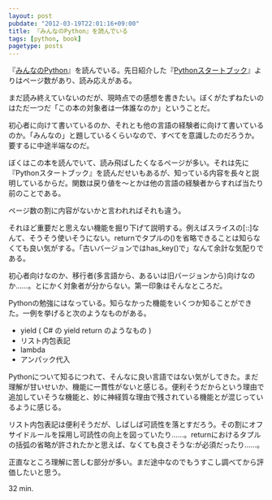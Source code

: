 ```yaml
---
layout: post
pubdate: "2012-03-19T22:01:16+09:00"
title: 『みんなのPython』を読んでいる
tags: [python, book]
pagetype: posts
---
```

『[みんなのPython](http://amazon.jp/o/ASIN/4797353953/bouzuya-22)』を読んでいる。先日紹介した『[Pythonスタートブック](http://amazon.jp/o/ASIN/4774142298/bouzuya-22)』よりはページ数があり、読み応えがある。

まだ読み終えていないのだが、現時点での感想を書きたい。ぼくがたずねたいのはただ一つだ「この本の対象者は一体誰なのか」ということだ。

初心者に向けて書いているのか、それとも他の言語の経験者に向けて書いているのか。「みんなの」と題しているくらいなので、すべてを意識したのだろうか。要するに中途半端なのだ。

ぼくはこの本を読んでいて、読み飛ばしたくなるページが多い。それは先に『Pythonスタートブック』を読んだせいもあるが、知っている内容を長々と説明しているからだ。関数は戻り値を～とかは他の言語の経験者からすれば当たり前のことである。

ページ数の割に内容がないかと言われればそれも違う。

それほど重要だと思えない機能を掘り下げて説明する。例えばスライスの[::]なんて、そうそう使いそうにない。returnでタプルの()を省略できることは知らなくても良い気がする。「古いバージョンではhas\_key()で」なんて余計な気配りである。

初心者向けなのか、移行者(多言語から、あるいは旧バージョンから)向けなのか……。とにかく対象者が分からない。第一印象はそんなところだ。

Pythonの勉強にはなっている。知らなかった機能をいくつか知ることができた。一例を挙げると次のようなものがある。

- yield ( C# の yield return のようなもの )
- リスト内包表記
- lambda
- アンパック代入

Pythonについて知るにつれて、そんなに良い言語ではない気がしてきた。まだ理解が甘いせいか、機能に一貫性がないと感じる。便利そうだからという理由で追加していそうな機能と、妙に神経質な理由で残されている機能とが混じっているように感じる。

リスト内包表記は便利そうだが、しばしば可読性を落とすだろう。その割にオフサイドルールを採用し可読性の向上を図っていたり……。returnにおけるタプルの括弧の省略が許されたかと思えば、なくても良さそうな:が必須だったり……。

正直なところ理解に苦しむ部分が多い。まだ途中なのでもうすこし調べてから評価したいと思う。

32 min.
